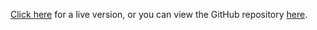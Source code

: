 [Click here](https://ruitais.github.io/gridBuilder/) for a live version, or you can view the GitHub repository [here](https://github.com/ruitaiS/gridBuilder). 